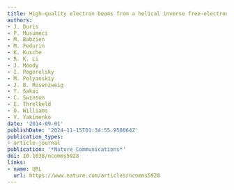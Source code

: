 ```yaml
---
title: High-quality electron beams from a helical inverse free-electron laser accelerator
authors:
- J. Duris
- P. Musumeci
- M. Babzien
- M. Fedurin
- K. Kusche
- R. K. Li
- J. Moody
- I. Pogorelsky
- M. Polyanskiy
- J. B. Rosenzweig
- Y. Sakai
- C. Swinson
- E. Threlkeld
- O. Williams
- V. Yakimenko
date: '2014-09-01'
publishDate: '2024-11-15T01:34:55.958064Z'
publication_types:
- article-journal
publication: '*Nature Communications*'
doi: 10.1038/ncomms5928
links:
- name: URL
  url: https://www.nature.com/articles/ncomms5928
---
```

